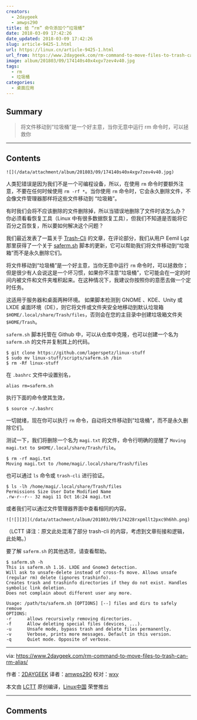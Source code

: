 ```yaml
---
creators:
  - 2daygeek
  - amwps290
title: 给 “rm” 命令添加个“垃圾桶”
date: 2018-03-09 17:42:26
date_updated: 2018-03-09 17:42:26
slug: article-9425-1.html
url: https://linux.cn/article-9425-1.html
url_from: https://www.2daygeek.com/rm-command-to-move-files-to-trash-can-rm-alias/
image: album/201803/09/174140s40x4xgv7zev4v40.jpg
tags:
  - rm
  - 垃圾桶
categories:
  - 桌面应用
---
```


## Summary

> 将文件移动到“垃圾桶”是一个好主意，当你无意中运行 rm 命令时，可以拯救你

***

<!-- more -->

## Contents

`![](/data/attachment/album/201803/09/174140s40x4xgv7zev4v40.jpg)`

人类犯错误是因为我们不是一个可编程设备，所以，在使用 `rm` 命令时要额外注意，不要在任何时候使用 `rm -rf *`。当你使用 `rm` 命令时，它会永久删除文件，不会像文件管理器那样将这些文件移动到 “垃圾箱”。

有时我们会将不应该删除的文件删除掉，所以当错误地删除了文件时该怎么办？ 你必须看看恢复工具（Linux 中有很多数据恢复工具），但我们不知道是否能将它百分之百恢复，所以要如何解决这个问题？

我们最近发表了一篇关于 [Trash-Cli](https://www.2daygeek.com/trash-cli-command-line-trashcan-linux-system/) 的文章，在评论部分，我们从用户 Eemil Lgz 那里获得了一个关于 [saferm.sh](https://github.com/lagerspetz/linux-stuff/blob/master/scripts/saferm.sh) 脚本的更新，它可以帮助我们将文件移动到“垃圾箱”而不是永久删除它们。

将文件移动到“垃圾桶”是一个好主意，当你无意中运行 `rm` 命令时，可以拯救你；但是很少有人会说这是一个坏习惯，如果你不注意“垃圾桶”，它可能会在一定的时间内被文件和文件夹堆积起来。在这种情况下，我建议你按照你的意愿去做一个定时任务。

这适用于服务器和桌面两种环境。 如果脚本检测到 GNOME 、KDE、Unity 或 LXDE 桌面环境（DE），则它将文件或文件夹安全地移动到默认垃圾箱 `$HOME/.local/share/Trash/files`，否则会在您的主目录中创建垃圾箱文件夹 `$HOME/Trash`。

`saferm.sh` 脚本托管在 Github 中，可以从仓库中克隆，也可以创建一个名为 `saferm.sh` 的文件并复制其上的代码。

```shell
$ git clone https://github.com/lagerspetz/linux-stuff
$ sudo mv linux-stuff/scripts/saferm.sh /bin
$ rm -Rf linux-stuff
```

在 `.bashrc` 文件中设置别名，

```shell
alias rm=saferm.sh
```

执行下面的命令使其生效，

```shell
$ source ~/.bashrc
```

一切就绪，现在你可以执行 `rm` 命令，自动将文件移动到”垃圾桶”，而不是永久删除它们。

测试一下，我们将删除一个名为 `magi.txt` 的文件，命令行明确的提醒了 `Moving magi.txt to $HOME/.local/share/Trash/file`。

```shell
$ rm -rf magi.txt
Moving magi.txt to /home/magi/.local/share/Trash/files
```

也可以通过 `ls` 命令或 `trash-cli` 进行验证。

```shell
$ ls -lh /home/magi/.local/share/Trash/files
Permissions Size User Date Modified Name
.rw-r--r-- 32 magi 11 Oct 16:24 magi.txt    
```

或者我们可以通过文件管理器界面中查看相同的内容。

`![![][3]](/data/attachment/album/201803/09/174228rxpmllt2pxc9h6hh.png)`

（LCTT 译注：原文此处混淆了部分 trash-cli 的内容，考虑到文章衔接和逻辑，此处略。）

要了解 `saferm.sh` 的其他选项，请查看帮助。

```shell
$ saferm.sh -h
This is saferm.sh 1.16. LXDE and Gnome3 detection.
Will ask to unsafe-delete instead of cross-fs move. Allows unsafe (regular rm) delete (ignores trashinfo).
Creates trash and trashinfo directories if they do not exist. Handles symbolic link deletion.
Does not complain about different user any more.

Usage: /path/to/saferm.sh [OPTIONS] [--] files and dirs to safely remove
OPTIONS:
-r      allows recursively removing directories.
-f      Allow deleting special files (devices, ...).
-u      Unsafe mode, bypass trash and delete files permanently.
-v      Verbose, prints more messages. Default in this version.
-q      Quiet mode. Opposite of verbose.
```

---

via: <https://www.2daygeek.com/rm-command-to-move-files-to-trash-can-rm-alias/>

作者：[2DAYGEEK](https://www.2daygeek.com/author/2daygeek/) 译者：[amwps290](https://github.com/amwps290) 校对：[wxy](https://github.com/wxy)

本文由 [LCTT](https://github.com/LCTT/TranslateProject) 原创编译，[Linux中国](https://linux.cn/) 荣誉推出

***

## Comments
